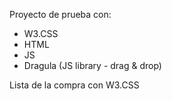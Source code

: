 Proyecto de prueba con:
- W3.CSS
- HTML
- JS
- Dragula (JS library - drag & drop)

Lista de la compra con W3.CSS
